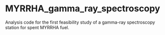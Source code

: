 # MYRRHA_gamma_ray_spectroscopy
Analysis code for the first feasibility study of a gamma-ray spectroscopy station for spent MYRRHA fuel.

